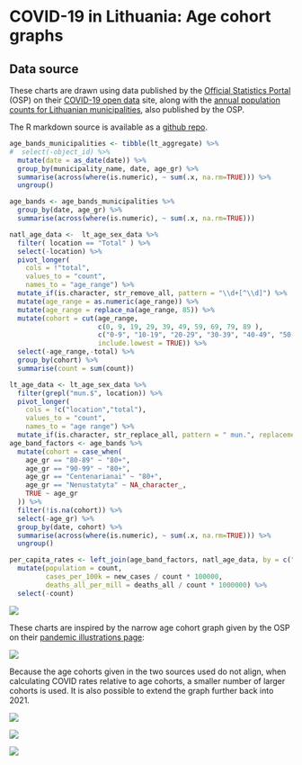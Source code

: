 
# COVID-19 in Lithuania: Age cohort graphs

## Data source

These charts are drawn using data published by the [Official Statistics
Portal](https://osp.stat.gov.lt/pradinis) (OSP) on their [COVID-19 open
data](https://experience.arcgis.com/experience/cab84dcfe0464c2a8050a78f817924ca/page/page_5/)
site, along with the [annual population counts for Lithuanian
municipalities](https://osp.stat.gov.lt/en_GB/gyventojai1), also
published by the OSP.

The R markdown source is available as a [github
repo](https://github.com/RichardMN/lt_covid_calcs).

``` r
age_bands_municipalities <- tibble(lt_aggregate) %>%
#  select(-object_id) %>%
  mutate(date = as_date(date)) %>%
  group_by(municipality_name, date, age_gr) %>%
  summarise(across(where(is.numeric), ~ sum(.x, na.rm=TRUE))) %>%
  ungroup()

age_bands <- age_bands_municipalities %>%
  group_by(date, age_gr) %>%
  summarise(across(where(is.numeric), ~ sum(.x, na.rm=TRUE)))

natl_age_data <-  lt_age_sex_data %>%
  filter( location == "Total" ) %>%
  select(-location) %>%
  pivot_longer(
    cols = !"total",
    values_to = "count",
    names_to = "age_range") %>%
  mutate_if(is.character, str_remove_all, pattern = "\\d+[^\\d]") %>%
  mutate(age_range = as.numeric(age_range)) %>%
  mutate(age_range = replace_na(age_range, 85)) %>%
  mutate(cohort = cut(age_range,
                      c(0, 9, 19, 29, 39, 49, 59, 69, 79, 89 ),
                      c("0-9", "10-19", "20-29", "30-39", "40-49", "50-59", "60-69", "70-79", "80+"),
                      include.lowest = TRUE)) %>%
  select(-age_range,-total) %>%
  group_by(cohort) %>%
  summarise(count = sum(count))

lt_age_data <- lt_age_sex_data %>%
  filter(grepl("mun.$", location)) %>%
  pivot_longer(
    cols = !c("location","total"),
    values_to = "count",
    names_to = "age range") %>%
  mutate_if(is.character, str_replace_all, pattern = " mun.", replacement = "")
age_band_factors <- age_bands %>%
  mutate(cohort = case_when(
    age_gr == "80-89" ~ "80+",
    age_gr == "90-99" ~ "80+",
    age_gr == "Centenarianai" ~ "80+",
    age_gr == "Nenustatyta" ~ NA_character_,
    TRUE ~ age_gr
  )) %>%
  filter(!is.na(cohort)) %>%
  select(-age_gr) %>%
  group_by(date, cohort) %>%
  summarise(across(where(is.numeric), ~ sum(.x, na.rm=TRUE))) %>%
  ungroup()

per_capita_rates <- left_join(age_band_factors, natl_age_data, by = c("cohort")) %>%
  mutate(population = count,
         cases_per_100k = new_cases / count * 100000,
         deaths_all_per_mill = deaths_all / count * 1000000) %>%
  select(-count)
```

![](/lt_covid_calcs/images/age_band_graphs-1.png)<!-- -->

These charts are inspired by the narrow age cohort graph given by the
OSP on their [pandemic illustrations
page](https://osp.stat.gov.lt/pandemijos-iliustracijos):

![](https://osp.stat.gov.lt/documents/10180/8555211/vaiku_atvejai_per14d_100k_20211113.png)

Because the age cohorts given in the two sources used do not align, when
calculating COVID rates relative to age cohorts, a smaller number of
larger cohorts is used. It is also possible to extend the graph further
back into 2021.

![](/lt_covid_calcs/images/cohort_prevalance_cases_cumulative-1.png)<!-- -->

![](/lt_covid_calcs/images/cohort_prevalance_cases_mean-1.png)<!-- -->

![](/lt_covid_calcs/images/cohort_prevalance_deaths_mean-1.png)<!-- -->
